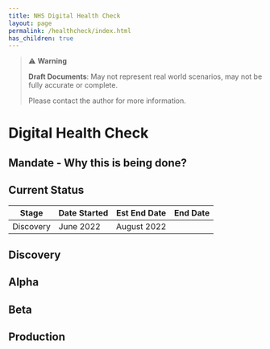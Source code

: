 ```yaml
---
title: NHS Digital Health Check
layout: page
permalink: /healthcheck/index.html
has_children: true
---
```


> ⚠️ **Warning**
>  
> **Draft Documents**: May not represent real world scenarios, may not be fully accurate or complete.
>
> Please contact the author for more information.


# Digital Health Check

## Mandate - Why this is being done?

## Current Status

| Stage     | Date Started | Est End Date | End Date |
| --------- | ------------ | ------------ | -------- |
| Discovery | June 2022    | August 2022  |          |

## Discovery


## Alpha

## Beta

## Production